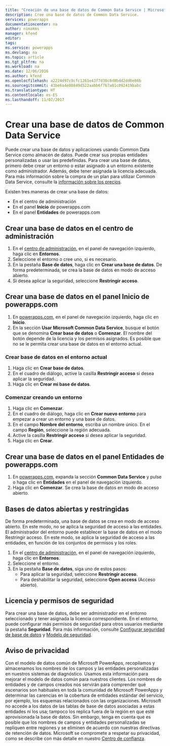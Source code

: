 ```yaml
---
title: "Creación de una base de datos de Common Data Service | Microsoft Docs"
description: Cree una base de datos de Common Data Service.
services: powerapps
documentationcenter: na
author: nimakms
manager: kfend
editor: 
tags: 
ms.service: powerapps
ms.devlang: na
ms.topic: article
ms.tgt_pltfrm: na
ms.workload: na
ms.date: 12/06/2016
ms.author: kfend
ms.openlocfilehash: a2224d97c9cfc1261e43f7d30c8d8bdd2dd6e86b
ms.sourcegitcommit: 43be6a4e08849d522aabb6f767a81c092419babc
ms.translationtype: HT
ms.contentlocale: es-ES
ms.lasthandoff: 11/07/2017
---
```

# <a name="create-a-common-data-service-database"></a>Crear una base de datos de Common Data Service
Puede crear una base de datos y aplicaciones usando Common Data Service como almacén de datos. Puede crear sus propias entidades personalizadas o usar las predefinidas. Para crear una base de datos, primero debe crear un entorno o estar asignado a un entorno existente como administrador. Además, debe tener asignada la licencia adecuada. Para más información sobre la compra de un plan para utilizar Common Data Service, consulte la [información sobre los precios](pricing-billing-skus.md).

Existen tres maneras de crear una base de datos:

* En el centro de administración
* En el panel **Inicio** de powerapps.com
* En el panel **Entidades** de powerapps.com

## <a name="create-a-database-in-the-admin-center"></a>Crear una base de datos en el centro de administración
1. En el [centro de administración](https://admin.powerapps.com), en el panel de navegación izquierdo, haga clic en **Entornos**.
2. Seleccione el entorno o cree uno, si es necesario.
3. En la pestaña **Base de datos**, haga clic en **Crear una base de datos**. De forma predeterminada, se crea la base de datos en modo de acceso abierto.
4. Si desea aplicar la seguridad, seleccione **Restringir acceso**.

## <a name="create-a-database-in-the-home-pane-of-powerappscom"></a>Crear una base de datos en el panel Inicio de powerapps.com
1. En [powerapps.com](https://web.powerapps.com), en el panel de navegación izquierdo, haga clic en **Inicio**.
2. En la sección **Usar Microsoft Common Data Service**, busque el botón que se denomina **Crear base de datos** o **Comenzar**. El nombre del botón depende de la licencia y los permisos asignados. Es posible que no se le permita crear una base de datos en el entorno actual.

### <a name="create-database-in-current-environnmet"></a>Crear base de datos en el entorno actual
1. Haga clic en **Crear base de datos**.
2. En el cuadro de diálogo, active la casilla **Restringir acceso** si desea aplicar la seguridad.
3. Haga clic en **Crear mi base de datos**.

### <a name="get-started-by-creating-a-new-environment"></a>Comenzar creando un entorno
1. Haga clic en **Comenzar**.
2. En el cuadro de diálogo, haga clic en **Crear nuevo entorno** para empezar a crear un entorno y una base de datos.
3. En el campo **Nombre del entorno**, escriba un nombre único. En el campo **Región**, seleccione la región adecuada.
4. Active la casilla **Restringir acceso** si desea aplicar la seguridad.
5. Haga clic en **Crear**.

## <a name="create-a-database-in-the-entities-pane-of-powerappscom"></a>Crear una base de datos en el panel Entidades de powerapps.com
1. En [powerapps.com](https://web.powerapps.com), expanda la sección **Common Data Service** y pulse o haga clic en **Entidades** en el panel de navegación izquierdo.
2. Haga clic en **Comenzar**. Se crea la base de datos en modo de acceso abierto.

## <a name="open-and-restricted-databases"></a>Bases de datos abiertas y restringidas
De forma predeterminada, una base de datos se crea en modo de acceso abierto. En este modo, no se aplica la seguridad de acceso a las entidades. El administrador del entorno puede establecer la base de datos en el modo Restringir acceso. En este modo, se aplica la seguridad de acceso a las entidades, en función de los conjuntos de permisos y los roles.

1. En el [centro de administración](https://admin.powerapps.com), en el panel de navegación izquierdo, haga clic en **Entornos**.
2. Seleccione el entorno.
3. En la pestaña **Base de datos**, siga uno de estos pasos:
   * Para aplicar la seguridad, seleccione **Restringir acceso**.
   * Para deshabilitar la seguridad, seleccione **Open access** (Acceso abierto).

## <a name="license-and-security-permissions"></a>Licencia y permisos de seguridad
Para crear una base de datos, debe ser administrador en el entorno seleccionado y tener asignada la licencia correspondiente. En el entorno, puede configurar más permisos de seguridad para otros usuarios mediante la pestaña **Seguridad**. Para más información, consulte [Configurar seguridad de base de datos](database-security.md) y [Modelo de seguridad](https://docs.microsoft.com/en-us/common-data-service/entity-reference/security-model).

## <a name="privacy-notice"></a>Aviso de privacidad
Con el modelo de datos común de Microsoft PowerApps, recopilamos y almacenamos los nombres de los campos y las entidades personalizadas en nuestros sistemas de diagnóstico.  Usamos esta información para mejorar el modelo de datos común para nuestros clientes. Los nombres de entidades y de campos creados nos servirán para comprender qué escenarios son habituales en toda la comunidad de Microsoft PowerApps y determinar las carencias en la cobertura de entidades estándar del servicio, por ejemplo, los esquemas relacionados con las organizaciones. Microsoft no accede a los datos de las tablas de base de datos asociadas a estas entidades ni los usa; tampoco los replica fuera de la región en que esté aprovisionada la base de datos. Sin embargo, tenga en cuenta que es posible que los nombres de campos y entidades personalizadas se repliquen entre regiones y se eliminen de acuerdo con nuestras directivas de retención de datos. Microsoft se compromete a respetar su privacidad, como se describe con más detalle en nuestro [Centro de confianza](https://www.microsoft.com/trustcenter/Privacy/default.aspx).

